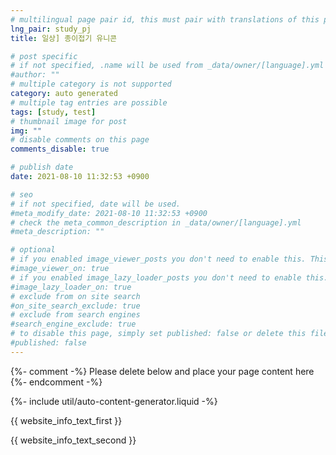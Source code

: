 ```yaml
---
# multilingual page pair id, this must pair with translations of this page. (This name must be unique)
lng_pair: study_pj
title: 일상] 종이접기 유니콘

# post specific
# if not specified, .name will be used from _data/owner/[language].yml
#author: ""
# multiple category is not supported
category: auto generated
# multiple tag entries are possible
tags: [study, test]
# thumbnail image for post
img: ""
# disable comments on this page
comments_disable: true

# publish date
date: 2021-08-10 11:32:53 +0900

# seo
# if not specified, date will be used.
#meta_modify_date: 2021-08-10 11:32:53 +0900
# check the meta_common_description in _data/owner/[language].yml
#meta_description: ""

# optional
# if you enabled image_viewer_posts you don't need to enable this. This is only if image_viewer_posts = false
#image_viewer_on: true
# if you enabled image_lazy_loader_posts you don't need to enable this. This is only if image_lazy_loader_posts = false
#image_lazy_loader_on: true
# exclude from on site search
#on_site_search_exclude: true
# exclude from search engines
#search_engine_exclude: true
# to disable this page, simply set published: false or delete this file
#published: false
---
```


{%- comment -%} Please delete below and place your page content here {%- endcomment -%}

{%- include util/auto-content-generator.liquid -%}

<!-- outline-start -->

{{ website_info_text_first }}

<!-- outline-end -->

{{ website_info_text_second }}
